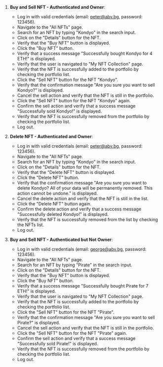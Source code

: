 1. **Buy and Sell NFT - Authenticated and Owner**:
   - Log in with valid credentials (email: peter@abv.bg, password: 123456).
   - Navigate to the "All NFTs" page.
   - Search for an NFT by typing "Kondyo" in the search input.
   - Click on the "Details" button for the NFT.
   - Verify that the "Buy NFT" button is displayed.
   - Click the "Buy NFT" button.
   - Verify that a success message "Successfully bought Kondyo for 4 ETH!" is displayed.
   - Verify that the user is navigated to "My NFT Collection" page.
   - Verify that the NFT is successfully added to the portfolio by checking the portfolio list.
   - Click the "Sell NFT" button for the NFT "Kondyo".
   - Verify that the confirmation message "Are you sure you want to sell Kondyo?" is displayed.
   - Cancel the sell action and verify that the NFT is still in the portfolio.
   - Click the "Sell NFT" button for the NFT "Kondyo" again.
   - Confirm the sell action and verify that a success message "Successfully sold Kondyo!" is displayed.
   - Verify that the NFT is successfully removed from the portfolio by checking the portfolio list.
   - Log out.

2. **Delete NFT - Authenticated and Owner**:
   - Log in with valid credentials (email: peter@abv.bg, password: 123456).
   - Navigate to the "All NFTs" page.
   - Search for an NFT by typing "Kondyo" in the search input.
   - Click on the "Details" button for the NFT.
   - Verify that the "Delete NFT" button is displayed.
   - Click the "Delete NFT" button.
   - Verify that the confirmation message "Are you sure you want to delete Kondyo? All of your data will be permanently removed. This action cannot be undone." is displayed.
   - Cancel the delete action and verify that the NFT is still in the list.
   - Click the "Delete NFT" button again.
   - Confirm the delete action and verify that a success message "Successfully deleted Kondyo!" is displayed.
   - Verify that the NFT is successfully removed from the list by checking the NFTs list.
   - Log out.

3. **Buy and Sell NFT - Authenticated but Not Owner**:
   - Log in with valid credentials (email: george@abv.bg, password: 123456).
   - Navigate to the "All NFTs" page.
   - Search for an NFT by typing "Pirate" in the search input.
   - Click on the "Details" button for the NFT.
   - Verify that the "Buy NFT" button is displayed.
   - Click the "Buy NFT" button.
   - Verify that a success message "Successfully bought Pirate for 7 ETH!" is displayed.
   - Verify that the user is navigated to "My NFT Collection" page.
   - Verify that the NFT is successfully added to the portfolio by checking the portfolio list.
   - Click the "Sell NFT" button for the NFT "Pirate".
   - Verify that the confirmation message "Are you sure you want to sell Pirate?" is displayed.
   - Cancel the sell action and verify that the NFT is still in the portfolio.
   - Click the "Sell NFT" button for the NFT "Pirate" again.
   - Confirm the sell action and verify that a success message "Successfully sold Pirate!" is displayed.
   - Verify that the NFT is successfully removed from the portfolio by checking the portfolio list.
   - Log out.